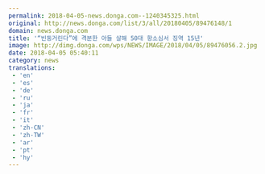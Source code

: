 ```yaml
---
permalink: 2018-04-05-news.donga.com--1240345325.html
original: http://news.donga.com/list/3/all/20180405/89476148/1
domain: news.donga.com
title: '“빈둥거린다”에 격분한 아들 살해 50대 항소심서 징역 15년'
image: http://dimg.donga.com/wps/NEWS/IMAGE/2018/04/05/89476056.2.jpg
date: 2018-04-05 05:40:11
category: news
translations: 
 - 'en'
 - 'es'
 - 'de'
 - 'ru'
 - 'ja'
 - 'fr'
 - 'it'
 - 'zh-CN'
 - 'zh-TW'
 - 'ar'
 - 'pt'
 - 'hy'
---
```


